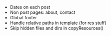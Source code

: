 - Dates on each post
- Non post pages: about, contact
- Global footer
- Handle relative paths in template (for res stuff)
- Skip hidden files and dirs in copyResources()
